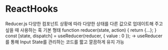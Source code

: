 # ReactHooks

Reducer.js
다양한 컴포넌트 상황에 따라 다양한 상태를 다른 값으로 업데이트해 주고 싶을 때 사용하는 훅
기본 형태
function reducer(state, action) {
  return {...};
}
const [state, dispatch] = useReducer(reducer, { value : 0 });
-> useReducer를 통해 Input State를 관리하는 코드를 짧고 깔끔하게 유지 가능
